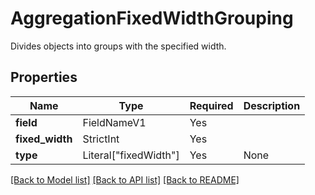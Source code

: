 # AggregationFixedWidthGrouping

Divides objects into groups with the specified width.

## Properties
| Name | Type | Required | Description |
| ------------ | ------------- | ------------- | ------------- |
**field** | FieldNameV1 | Yes |  |
**fixed_width** | StrictInt | Yes |  |
**type** | Literal["fixedWidth"] | Yes | None |


[[Back to Model list]](../../../README.md#models-v1-link) [[Back to API list]](../../../README.md#apis-v1-link) [[Back to README]](../../../README.md)
